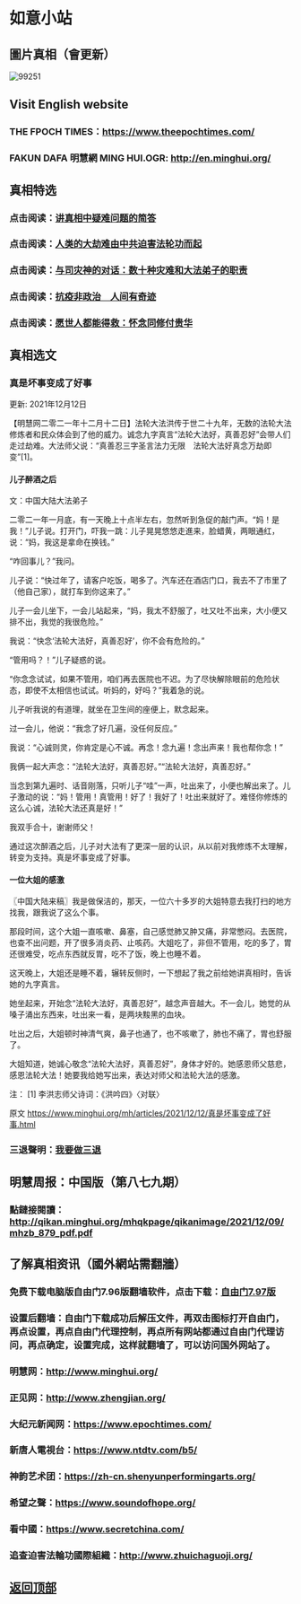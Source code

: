 # 如意小站

## 圖片真相（會更新）

![99251](https://user-images.githubusercontent.com/79625284/145707456-37e47be6-0a21-41f6-8f35-86401d60730a.jpg)

## Visit English website

### THE FPOCH TIMES：https://www.theepochtimes.com/

### FAKUN DAFA 明慧網 MING HUI.OGR: http://en.minghui.org/

## 真相特选

### 点击阅读：[讲真相中疑难问题的简答](https://github.com/pinhe91/jcxw3/tree/main)

### 点击阅读：[人类的大劫难由中共迫害法轮功而起](https://github.com/pinhe91/jcxw4/tree/main) 

### 点击阅读：[与司灾神的对话：数十种灾难和大法弟子的职责](https://github.com/pinhe91/jcxw1/tree/main) 

### 点击阅读：[抗疫非政治　人间有奇迹](https://github.com/pinhe91/jcxw2/tree/main) 

### 点击阅读：[愿世人都能得救：怀念同修付贵华](https://github.com/pinhe91/jcxw5/tree/main)

## 真相选文

### 真是坏事变成了好事

更新: 2021年12月12日

【明慧网二零二一年十二月十二日】法轮大法洪传于世二十九年，无数的法轮大法修炼者和民众体会到了他的威力。诚念九字真言“法轮大法好，真善忍好”会带人们走过劫难。大法师父说：“真善忍三字圣言法力无限　法轮大法好真念万劫即变”[1]。

#### 儿子醉酒之后

文：中国大陆大法弟子

二零二一年一月底，有一天晚上十点半左右，忽然听到急促的敲门声。“妈！是我！”儿子说。打开门，吓我一跳：儿子晃晃悠悠走進来，脸蜡黄，两眼通红，说：“妈，我这是拿命在换钱。”

“咋回事儿？”我问。

儿子说：“快过年了，请客户吃饭，喝多了。汽车还在酒店门口，我去不了市里了（他自己家），就打车到你这来了。”

儿子一会儿坐下，一会儿站起来，“妈，我太不舒服了，吐又吐不出来，大小便又排不出，我觉的我很危险。”

我说：“快念‘法轮大法好，真善忍好’，你不会有危险的。”

“管用吗？！”儿子疑惑的说。

“你念念试试，如果不管用，咱们再去医院也不迟。为了尽快解除眼前的危险状态，即使不太相信也试试。听妈的，好吗？”我着急的说。

儿子听我说的有道理，就坐在卫生间的座便上，默念起来。

过一会儿，他说：“我念了好几遍，没任何反应。”

我说：“心诚则灵，你肯定是心不诚。再念！念九遍！念出声来！我也帮你念！”

我俩一起大声念：“法轮大法好，真善忍好。”“法轮大法好，真善忍好。”

当念到第九遍时、话音刚落，只听儿子“哇”一声，吐出来了，小便也解出来了。儿子激动的说：“妈！管用！真管用！好了！我好了！吐出来就好了。难怪你修炼的这么心诚，法轮大法还真是好！”

我双手合十，谢谢师父！

通过这次醉酒之后，儿子对大法有了更深一层的认识，从以前对我修炼不太理解，转变为支持。真是坏事变成了好事。

#### 一位大姐的感激

〖中国大陆来稿〗我是做保洁的，那天，一位六十多岁的大姐特意去我打扫的地方找我，跟我说了这么个事。

那段时间，这个大姐一直咳嗽、鼻塞，自己感觉肺又肿又痛，非常憋闷。去医院，也查不出问题，开了很多消炎药、止咳药。大姐吃了，非但不管用，吃的多了，胃还很难受，吃点东西就反胃，吃不了饭，晚上也睡不着。

这天晚上，大姐还是睡不着，辗转反侧时，一下想起了我之前给她讲真相时，告诉她的九字真言。

她坐起来，开始念“法轮大法好，真善忍好”，越念声音越大。不一会儿，她觉的从嗓子涌出东西来，吐出来一看，是两块黢黑的血块。

吐出之后，大姐顿时神清气爽，鼻子也通了，也不咳嗽了，肺也不痛了，胃也舒服了。

大姐知道，她诚心敬念“法轮大法好，真善忍好”，身体才好的。她感恩师父慈悲，感恩法轮大法！她要我给她写出来，表达对师父和法轮大法的感激。

注：
[1] 李洪志师父诗词：《洪吟四》〈对联〉

原文 https://www.minghui.org/mh/articles/2021/12/12/真是坏事变成了好事.html

### 三退聲明：[我要做三退](http://tuidang.ddns.net/)

## 明慧周报：中国版（第八七九期）

### 點鏈接閱讀：http://qikan.minghui.org/mhqkpage/qikanimage/2021/12/09/mhzb_879_pdf.pdf

## 了解真相资讯（國外網站需翻牆）

### 免费下载电脑版自由门7.96版翻墙软件，点击下载：[自由门7.97版](https://github.com/pinhe91/tuiguang/files/6839679/fg797r.zip)

### 设置后翻墙：自由门下载成功后解压文件，再双击图标打开自由门，再点设置，再点自由门代理控制，再点所有网站都通过自由门代理访问，再点确定，设置完成，这样就翻墙了，可以访问国外网站了。

### 明慧网：http://www.minghui.org/

### 正见网：http://www.zhengjian.org/

### 大纪元新闻网：https://www.epochtimes.com/

### 新唐人電視台：https://www.ntdtv.com/b5/

### 神韵艺术团：https://zh-cn.shenyunperformingarts.org/

### 希望之聲：https://www.soundofhope.org/

### 看中國：https://www.secretchina.com/

### 追查迫害法輪功國際組織：http://www.zhuichaguoji.org/

## [返回顶部](https://git.io/Js3EY)
